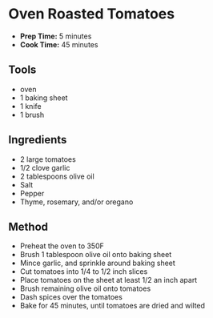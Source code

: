 # Oven Roasted Tomatoes

- **Prep Time:** 5 minutes
- **Cook Time:** 45 minutes

## Tools

- oven
- 1 baking sheet
- 1 knife
- 1 brush

## Ingredients

- 2 large tomatoes
- 1/2 clove garlic
- 2 tablespoons olive oil
- Salt
- Pepper
- Thyme, rosemary, and/or oregano

## Method

- Preheat the oven to 350F
- Brush 1 tablespoon olive oil onto baking sheet
- Mince garlic, and sprinkle around baking sheet
- Cut tomatoes into 1/4 to 1/2 inch slices
- Place tomatoes on the sheet at least 1/2 an inch apart
- Brush remaining olive oil onto tomatoes
- Dash spices over the tomatoes
- Bake for 45 minutes, until tomatoes are dried and wilted
